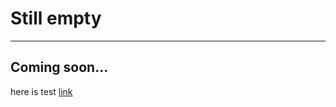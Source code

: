 
# Still empty

---
Coming soon...
---
here is test [link](https://s-schaschek.github.io/test/test.html)
